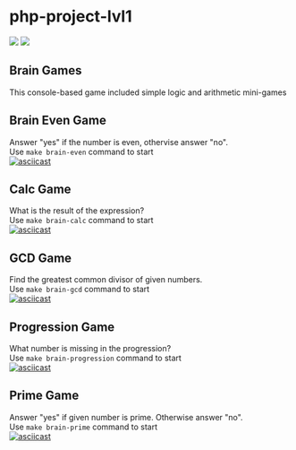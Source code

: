 # php-project-lvl1
<a href="https://codeclimate.com/github/codeclimate/codeclimate/maintainability"><img src="https://api.codeclimate.com/v1/badges/a99a88d28ad37a79dbf6/maintainability" /></a>
<img src="https://github.com/QED-tech/php-project-lvl1/actions/workflows/linter.yml/badge.svg" />

## Brain Games
This console-based game included simple logic and arithmetic mini-games 

## Brain Even Game
Answer "yes" if the number is even, othervise answer "no".  
Use ```make brain-even``` command to start   
[![asciicast](https://asciinema.org/a/397497.svg)](https://asciinema.org/a/397497) 
## Calc Game
What is the result of the expression?  
Use ```make brain-calc``` command to start   
[![asciicast](https://asciinema.org/a/397499.svg)](https://asciinema.org/a/397499) 
##  GCD Game
Find the greatest common divisor of given numbers.  
Use ```make brain-gcd``` command to start   
[![asciicast](https://asciinema.org/a/397503.svg)](https://asciinema.org/a/397503)
##  Progression Game
What number is missing in the progression?  
Use ```make brain-progression``` command to start  
[![asciicast](https://asciinema.org/a/397502.svg)](https://asciinema.org/a/397502)  
##  Prime Game
Answer "yes" if given number is prime. Otherwise answer "no".  
Use ```make brain-prime``` command to start  
[![asciicast](https://asciinema.org/a/299663.svg)](https://asciinema.org/a/299663)